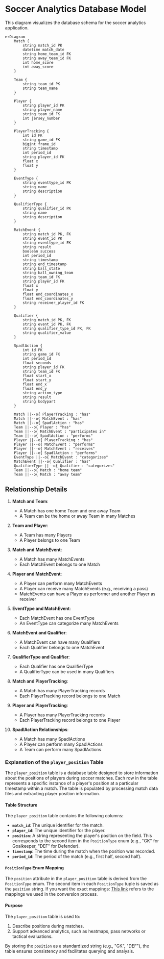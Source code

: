 # Soccer Analytics Database Model

This diagram visualizes the database schema for the soccer analytics application.

```mermaid
erDiagram
    Match {
        string match_id PK
        datetime match_date
        string home_team_id FK
        string away_team_id FK
        int home_score
        int away_score
    }
    
    Team {
        string team_id PK
        string team_name
    }
    
    Player {
        string player_id PK
        string player_name
        string team_id FK
        int jersey_number
    }
    
    PlayerTracking {
        int id PK
        string game_id FK
        bigint frame_id
        string timestamp
        int period_id
        string player_id FK
        float x
        float y
    }
    
    EventType {
        string eventtype_id PK
        string name
        string description
    }
    
    QualifierType {
        string qualifier_id PK
        string name
        string description
    }
    
    MatchEvent {
        string match_id PK, FK
        string event_id PK
        string eventtype_id FK
        string result
        boolean success
        int period_id
        string timestamp
        string end_timestamp
        string ball_state
        string ball_owning_team
        string team_id FK
        string player_id FK
        float x
        float y
        float end_coordinates_x
        float end_coordinates_y
        string receiver_player_id FK
    }
    
    Qualifier {
        string match_id PK, FK
        string event_id PK, FK
        string qualifier_type_id PK, FK
        string qualifier_value
    }
    
    SpadlAction {
        int id PK
        string game_id FK
        int period_id
        float seconds
        string player_id FK
        string team_id FK
        float start_x
        float start_y
        float end_x
        float end_y
        string action_type
        string result
        string bodypart
    }
    
    Match ||--o{ PlayerTracking : "has"
    Match ||--o{ MatchEvent : "has"
    Match ||--o{ SpadlAction : "has"
    Team ||--o{ Player : "has"
    Team ||--o{ MatchEvent : "participates in"
    Team ||--o{ SpadlAction : "performs"
    Player ||--o{ PlayerTracking : "has"
    Player ||--o{ MatchEvent : "performs"
    Player ||--o{ MatchEvent : "receives"
    Player ||--o{ SpadlAction : "performs"
    EventType ||--o{ MatchEvent : "categorizes"
    MatchEvent ||--o{ Qualifier : "has"
    QualifierType ||--o{ Qualifier : "categorizes"
    Team ||--o{ Match : "home team"
    Team ||--o{ Match : "away team"
```

## Relationship Details

1. **Match and Team**:
   - A Match has one home Team and one away Team
   - A Team can be the home or away Team in many Matches

2. **Team and Player**:
   - A Team has many Players
   - A Player belongs to one Team

3. **Match and MatchEvent**:
   - A Match has many MatchEvents
   - Each MatchEvent belongs to one Match

4. **Player and MatchEvent**:
   - A Player can perform many MatchEvents
   - A Player can receive many MatchEvents (e.g., receiving a pass)
   - MatchEvents can have a Player as performer and another Player as receiver

5. **EventType and MatchEvent**:
   - Each MatchEvent has one EventType
   - An EventType can categorize many MatchEvents

6. **MatchEvent and Qualifier**:
   - A MatchEvent can have many Qualifiers
   - Each Qualifier belongs to one MatchEvent

7. **QualifierType and Qualifier**:
   - Each Qualifier has one QualifierType
   - A QualifierType can be used in many Qualifiers

8. **Match and PlayerTracking**:
   - A Match has many PlayerTracking records
   - Each PlayerTracking record belongs to one Match

9. **Player and PlayerTracking**:
   - A Player has many PlayerTracking records
   - Each PlayerTracking record belongs to one Player

10. **SpadlAction Relationships**:
    - A Match has many SpadlActions
    - A Player can perform many SpadlActions
    - A Team can perform many SpadlActions


<!-- a new table is added: player_position -->
### Explanation of the `player_position` Table

The `player_position` table is a database table designed to store information about the positions of players during soccer matches. Each row in the table represents a specific instance of a player's position at a particular timestamp within a match. The table is populated by processing match data files and extracting player position information.

#### Table Structure
The `player_position` table contains the following columns:
- **`match_id`**: The unique identifier for the match.
- **`player_id`**: The unique identifier for the player.
- **`position`**: A string representing the player's position on the field. This corresponds to the second item in the `PositionType` enum (e.g., "GK" for Goalkeeper, "DEF" for Defender).
- **`timestamp`**: The time during the match when the position was recorded.
- **`period_id`**: The period of the match (e.g., first half, second half).

#### `PositionType` Enum Mapping
The `position` attribute in the `player_position` table is derived from the `PositionType` enum. The second item in each `PositionType` tuple is saved as the `position` string. If you want the exact mappings: [This link](https://people.cs.kuleuven.be/~pieter.robberechts/kloppy/reference/domain/models/position/position/#kloppy.domain.PositionType.RightCentralMidfield) refers to the mappings we used in the conversion process.

#### Purpose
The `player_position` table is used to:
1. Describe positions during matches.
2. Support advanced analytics, such as heatmaps, pass networks or tactical evaluations.

By storing the `position` as a standardized string (e.g., "GK", "DEF"), the table ensures consistency and facilitates querying and analysis.